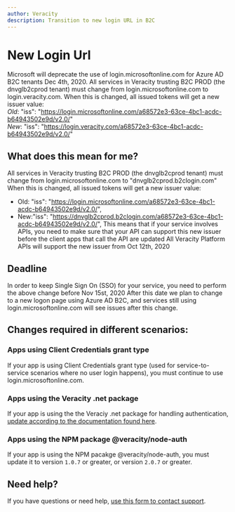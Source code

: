 ```yaml
---
author: Veracity
description: Transition to new login URL in B2C
---
```


# New Login Url
Microsoft will deprecate the use of login.microsoftonline.com for Azure AD B2C tenants Dec 4th, 2020. All services in Veracity trusting B2C PROD (the dnvglb2cprod tenant) must change from login.microsoftonline.com to login.veracity.com. When this is changed, all issued tokens will get a new issuer value:<br/>
*Old*: "iss": "https://login.microsoftonline.com/a68572e3-63ce-4bc1-acdc-b64943502e9d/v2.0/" <br/>
*New*: "iss": "https://login.veracity.com/a68572e3-63ce-4bc1-acdc-b64943502e9d/v2.0/"

## What does this mean for me?
All services in Veracity trusting B2C PROD (the dnvglb2cprod tenant) must change from login.microsoftonline.com to "dnvglb2cprod.b2clogin.com" 
When this is changed, all issued tokens will get a new issuer value: 
* Old: "iss": "https://login.microsoftonline.com/a68572e3-63ce-4bc1-acdc-b64943502e9d/v2.0/", 
* New:"iss": "https://dnvglb2cprod.b2clogin.com/a68572e3-63ce-4bc1-acdc-b64943502e9d/v2.0/", 
This means that if your service involves APIs, you need to make sure that your API can support this new issuer before the client apps that call the API are updated 
All Veracity Platform APIs will support the new issuer from Oct 12th, 2020 

## Deadline
In order to keep Single Sign On (SSO) for your service, you need to perform the above change before Nov 15st, 2020 
After this date we plan to change to a new logon page using Azure AD B2C, and services still using login.microsoftonline.com will see issues after this change. 

## Changes required in different scenarios:
### Apps using Client Credentials grant type
If your app is using Client Credentials grant type (used for service-to-service scenarios where no user login happens), you must continue to use login.microsoftonline.com.

### Apps using the Veracity .net package
If your app is using the the Veraciy .net package for handling authentication, [update according to the documentation found here](https://github.com/veracity/Veracity-Identity-and-Services-Api).

### Apps using the NPM package @veracity/node-auth
If your app is using the NPM pacakge @veracity/node-auth, you must update it to version `1.0.7` or greater, or version `2.0.7` or greater.

## Need help?
If you have questions or need help, [use this form to contact support](https://services.veracity.com/form/SupportAnonymous).
